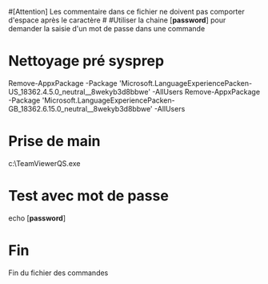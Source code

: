 #[Attention] Les commentaire dans ce fichier ne doivent pas comporter d'espace après le caractère #
#Utiliser la chaine [**password**] pour demander la saisie d'un mot de passe dans une commande
# Nettoyage pré sysprep
Remove-AppxPackage -Package 'Microsoft.LanguageExperiencePacken-US_18362.4.5.0_neutral__8wekyb3d8bbwe' -AllUsers
Remove-AppxPackage -Package 'Microsoft.LanguageExperiencePacken-GB_18362.6.15.0_neutral__8wekyb3d8bbwe' -AllUsers
# Prise de main
c:\TeamViewerQS.exe
# Test avec mot de passe
echo [**password**]
# Fin
Fin du fichier des commandes
